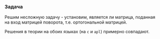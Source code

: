 ### Задача
Решим несложную задачу - установим, является ли матрица, поданная на вход матрицей поворота, т.е. ортогональной матрицей.

Решения в теории на обоих языках (на `c` и `apl`) примерно совпадают.
